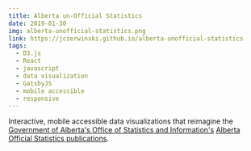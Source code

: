 ```yaml
---
title: Alberta un-Official Statistics
date: 2019-01-30
img: alberta-unofficial-statistics.png
link: https://jczerwinski.github.io/alberta-unofficial-statistics
tags:
  - D3.js
  - React
  - javascript
  - data visualization
  - GatsbyJS
  - mobile accessible
  - responsive
---
```

Interactive, mobile accessible data visualizations that reimagine the [Government of Alberta's Office of Statistics and Information's](https://www.alberta.ca/office-statistics-information.aspx) [Alberta Official Statistics publications](https://open.alberta.ca/dataset?topic=Economy+and+Finance&tags=Alberta+Official+Statistics).
